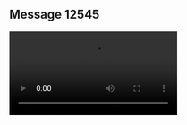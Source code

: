 ## Message 12545



![Video](https://data.iron-swords.co.il/2024/October/14/https://data.iron-swords.co.il/2024/October/14/12545/12545_media.mp4)
